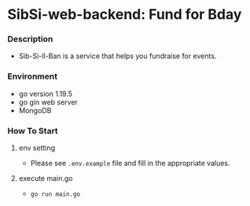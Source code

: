 # SibSi-web-backend: Fund for Bday

### Description
- Sib-Si-Il-Ban is a service that helps you fundraise for events.

### Environment

- go version 1.19.5
- go gin web server
- MongoDB

### How To Start

1. env setting
   - Please see `.env.example` file and fill in the appropriate values.


2. execute main.go

    - `go run main.go`
